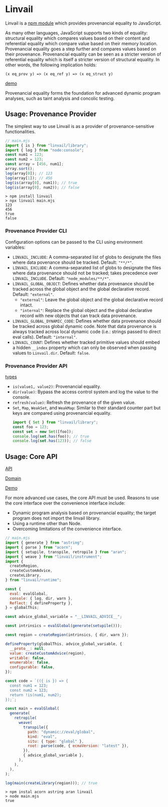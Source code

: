 # Linvail

Linvail is a [npm module](https://www.npmjs.com/linvail) which provides
provenancial equality to JavaScript.

As many other languages, JavaScript supports two kinds of equality: structural
equality which compares values based on their content and referential equality
which compare value based on their memory location. Provenancial equality goes a
step further and compares values based on their provenance. Provenancial
equality can be seen as a stricter version of referential equality which is
itself a stricter version of structural equality. In other words, the following
implication holds:

```
(x eq_prov y) => (x eq_ref y) => (x eq_struct y)
```

[demo](https://lachrist.github.io/aran/page/demo/track.html)

Provenancial equality forms the foundation for advanced dynamic program
analyses, such as taint analysis and concolic testing.

## Usage: Provenance Provider

The simplest way to use Linvail is as a provider of provenance-sensitive
functionalities.

```mjs
// main.mjs
import { is } from "linvail/library";
import { log } from "node:console";
const num1 = 123;
const num2 = 123;
const array = [456, num1];
array.sort();
log(array[0]); // 123
log(array[1]); // 456
log(is(array[0], num1)); // true
log(is(array[0], num2)); // false
```

```
> npm install linvail
> npx linvail main.mjs
123
456
true
false
```

### Provenance Provider CLI

Configuration options can be passed to the CLI using environment variables:

- `LINVAIL_INCLUDE`: A comma-separated list of globs to designate the files
  where data povenance should be tracked. Default: `"**/*"`.
- `LINVAIL_EXCLUDE`: A comma-separated list of globs to designate the files
  where data provenance should not be tracked; takes precedence over
  `LINVAIL_INCLUDE`. Default: `"node_modules/**/*"`.
- `LINVAIL_GLOBAL_OBJECT`: Defines whether data provenance should be tracked
  across the global object and the global declarative record. Default:
  `"external"`.
  - `"external"`: Leave the global object and the global declarative record
    intact.
  - `"internal"`: Replace the global object and the global declarative record
    with new objects that can track data provenance.
- `LINVAIL_GLOBAL_DYNAMIC_CODE`: Defines whether data provenance should be
  tracked across global dynamic code. Note that data provenance is always
  tracked across local dynamic code (i.e.: strings passed to direct eval calls).
  Default: `"internal"`.
- `LINVAIL_COUNT`: Defines whether tracked primitive values should embed a
  hidden `__index` property which can only be observed when passing values to
  `Linvail.dir`. Default: `false`.

### Provenance Provider API

[types](./lib/library/library.d.ts)

- `is(value1, value2)`: Provenancial equality.
- `dir(value)`: Bypass the access control system and log the value to the
  console.
- `refresh(value)`: Refresh the provenance of the given value.
- `Set`, `Map`, `WeakSet`, and `WeakMap`: Similar to their standard counter part
  but keys are compared using provenancial equality.
  ```mjs
  import { Set } from "linvail/library";
  const foo = 123;
  const set = new Set([foo]);
  console.log(set.has(foo)); // true
  console.log(set.has(123)); // false
  ```

## Usage: Core API

[API](./lib/runtime.d.ts)

[Domain](./lib/runtime/domain.d.ts)

[Demo](https://github.com/lachrist/aran-linvail)

For more advanced use cases, the core API must be used. Reasons to use the core
interface over the convenience interface include:

- Dynamic program analysis based on provenancial equality; the target program
  does not import the linvail library.
- Using a runtime other than Node.
- Overcoming limitations of the convenience interface.

```mjs
// main.mjs
import { generate } from "astring";
import { parse } from "acorn";
import { setupile, transpile, retropile } from "aran";
import { weave } from "linvail/instrument";
import {
  createRegion,
  createCustomAdvice,
  createLibrary,
} from "linvail/runtime";

const {
  eval: evalGlobal,
  console: { log, dir, warn },
  Reflect: { defineProperty },
} = globalThis;

const advice_global_variable = "__LINVAIL_ADVICE__";

const intrinsics = evalGlobal(generate(setupile()));

const region = createRegion(intrinsics, { dir, warn });

defineProperty(globalThis, advice_global_variable, {
  __proto__: null,
  value: createCustomAdvice(region),
  writable: false,
  enumerable: false,
  configurable: false,
});

const code = `(({ is }) => {
  const num1 = 123;
  const num2 = 123;
  return !is(num1, num2);
});`;

const main = evalGlobal(
  generate(
    retropile(
      weave(
        transpile({
          path: "dynamic://eval/global",
          kind: "eval",
          situ: { type: "global" },
          root: parse(code, { ecmaVersion: "latest" }),
        }),
        { advice_global_variable },
      ),
    ),
  ),
);

log(main(createLibrary(region))); // true
```

```
> npm instal acorn astring aran linvail
> node main.mjs
true
```
